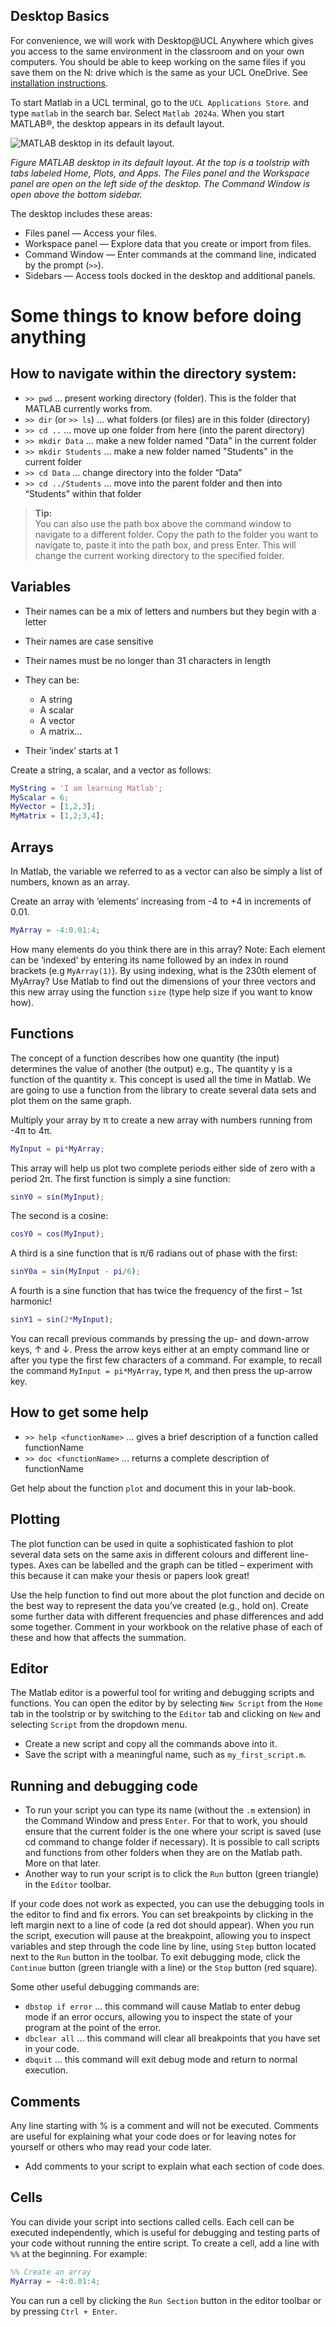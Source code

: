## Desktop Basics

For convenience, we will work with Desktop@UCL Anywhere which gives you access to the same environment
in the classroom and on your own computers. You should be able to keep working on the same files if you save
them on the N: drive which is the same as your UCL OneDrive. See [installation instructions](https://www.ucl.ac.uk/isd/services/computers/remote-access/desktopucl-anywhere).

To start Matlab in a UCL terminal, go to the `UCL Applications Store`.
and type `matlab` in the search bar. Select `Matlab 2024a`.
When you start MATLAB®, the desktop appears in its default
layout.

![MATLAB desktop in its default layout.](./desktop.png)

*Figure MATLAB desktop in its default layout. At the top is a toolstrip with tabs labeled Home, Plots, and Apps. The Files panel and the Workspace panel are open on the left side of the desktop. The Command Window is open above the bottom sidebar.* 

The desktop includes these areas:

* Files panel — Access your files.
* Workspace panel — Explore data that you create or import from
  files.
* Command Window — Enter commands at the command line, indicated by the
  prompt (`>>`).
* Sidebars — Access tools docked in the desktop and additional
  panels.


# Some things to know before doing anything

## How to navigate within the directory system:

- `>> pwd` … present working directory (folder). This is the folder that MATLAB currently works from.
- `>> dir` (or `>> ls`) … what folders (or files) are in this folder (directory)
- `>> cd ..` … move up one folder from here (into the parent directory)
- `>> mkdir Data` … make a new folder named "Data" in the current folder
- `>> mkdir Students` … make a new folder named "Students" in the current folder
- `>> cd Data` … change directory into the folder “Data” 
- `>> cd ../Students` … move into the parent folder and then into “Students” within that folder

> **Tip:**  
> You can also use the path box above the command window to navigate to a different folder. Copy the path to the folder you want to navigate to, paste it into the path box, and press Enter. This will change the current working directory to the specified folder.

## Variables
- Their names can be a mix of letters and numbers but they begin with a letter
- Their names are case sensitive
- Their names must be no longer than 31 characters in length
- They can be:

    - A string
    - A scalar
    - A vector
    - A matrix…

- Their ‘index’ starts at 1

Create a string, a scalar, and a vector as follows:

```matlab
MyString = 'I am learning Matlab';
MyScalar = 6;
MyVector = [1,2,3];
MyMatrix = [1,2;3,4];
```

## Arrays

In Matlab, the variable we referred to as a vector can also be simply a list of numbers, known as an array.

Create an array with ‘elements’ increasing from -4 to +4 in increments of 0.01.

```matlab
MyArray = -4:0.01:4;
```

How many elements do you think there are in this array? Note: Each element can be ‘indexed’ by entering its name followed by an index in round brackets (e.g `MyArray(1)`). By using indexing, what is the 230th element of MyArray? Use Matlab to find out the dimensions of your three vectors and this new array using the function `size` (type help size if you want to know how).

## Functions

The concept of a function describes how one quantity (the input) determines the value of another (the output) e.g., The quantity y is a function of the quantity x. This concept is used all the time in Matlab. We are going to use a function from the library to create several data sets and plot them on the same graph.

Multiply your array by π to create a new array with numbers running from -4π to 4π.

```matlab
MyInput = pi*MyArray;
```

This array will help us plot two complete periods either side of zero with a period 2π. The first function is simply a sine function:

```matlab
sinY0 = sin(MyInput);
```

The second is a cosine:

```matlab
cosY0 = cos(MyInput);
```

A third is a sine function that is π/6 radians out of phase with the first:

```matlab
sinY0a = sin(MyInput - pi/6);
```

A fourth is a sine function that has twice the frequency of the first – 1st harmonic!

```matlab
sinY1 = sin(2*MyInput);
```

You can recall previous commands by pressing the up- and down-arrow
keys, ↑ and ↓. Press the arrow keys either at an empty
command line or after you type the first few characters of a command.
For example, to recall the command `MyInput = pi*MyArray`, type `M`,
and then press the up-arrow key.

## How to get some help

- `>> help <functionName>` … gives a brief description of a function called functionName
- `>> doc <functionName>` … returns a complete description of functionName

Get help about the function `plot` and document this in your lab-book.

## Plotting
The plot function can be used in quite a sophisticated fashion to plot several data sets on the same axis in different colours and different line-types. Axes can be labelled and the graph can be titled – experiment with this because it can make your thesis or papers look great!

Use the help function to find out more about the plot function and decide on the best way to represent the data you’ve created (e.g., hold on). Create some further data with different frequencies and phase differences and add some together. Comment in your workbook on the relative phase of each of these and how that affects the summation.

## Editor

The Matlab editor is a powerful tool for writing and debugging scripts and functions. You can open the editor by by selecting `New Script` from the `Home` tab in the toolstrip or by switching to the `Editor` tab and clicking on `New` and selecting `Script` from the dropdown menu.

- Create a new script and copy all the commands above into it.
- Save the script with a meaningful name, such as `my_first_script.m`.

## Running and debugging code

- To run your script you can type its name (without the `.m` extension) in the Command Window and press `Enter`. For that to work, you should ensure that the current folder is the one where your script is saved (use cd command to change folder if necessary). It is possible to call scripts and functions from other folders when they are on the Matlab path. More on that later.
- Another way to run your script is to click the `Run` button (green triangle) in the `Editor` toolbar.

If your code does not work as expected, you can use the debugging tools in the editor to find and fix errors. You can set breakpoints by clicking in the left margin next to a line of code (a red dot should appear). When you run the script, execution will pause at the breakpoint, allowing you to inspect variables and step through the code line by line, using `Step` button located next to the `Run` button in the toolbar. To exit debugging mode, click the `Continue` button (green triangle with a line) or the `Stop` button (red square).

Some other useful debugging commands are:

- `dbstop if error` … this command will cause Matlab to enter debug mode if an error occurs, allowing you to inspect the state of your program at the point of the error.
- `dbclear all` … this command will clear all breakpoints that you have set in your code.
- `dbquit` … this command will exit debug mode and return to normal execution.

## Comments

Any line starting with % is a comment and will not be executed. Comments are useful for explaining what your code does or for leaving notes for yourself or others who may read your code later.

- Add comments to your script to explain what each section of code does.

## Cells

You can divide your script into sections called cells. Each cell can be executed independently, which is useful for debugging and testing parts of your code without running the entire script.  To create a cell, add a line with `%%` at the beginning. For example:

```matlab 
%% Create an array
MyArray = -4:0.01:4;
```

You can run a cell by clicking the `Run Section` button in the editor toolbar or by pressing `Ctrl + Enter`.


<!-- Commented out for now as Copilot is not available in 2024a
### Copilot

Matlab Copilot is a built-in large language model (LLM) that can help you write code and explain bits of code that someone else wrote as well as error messages. It is available in Matlab versions 2025a and later so if you are using an older Matlab, you will not find it there. To open Copilot, click on the Copilot icon in the top right corner of the Matlab window.

![Copilot icon in the top right corner of the Matlab window.](./copilot.png)
 
A Copilot Chat window will open that works similarly to ChatGPT and other LLMs you might already be using, except it's more knowledgeable about Matlab programming. You can ask Copilot questions about your code, and it will try to help you understand it or suggest improvements.

You can also select a piece of code in the editor, right-click and select `Explain code` from the `Copilot` submenu. An explanation of the code will appear in the Copilot Chat window.

As you write your code, Copilot will suggest completions and improvements. You can accept these suggestions by pressing `Tab` or clicking on the suggestion. Make sure to review the suggestions carefully, as they may not always be correct or optimal.

- Repeat the exercise with plotting, asking Copilot for help.
-->
